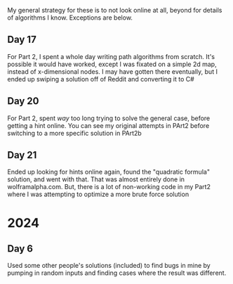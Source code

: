 My general strategy for these is to not look online at all, beyond for details of algorithms I know. Exceptions are below. 

## Day 17
For Part 2, I spent a whole day writing path algorithms from scratch. It's possible it would have worked, except I was fixated on a simple 2d map, instead of x-dimensional nodes. I may have gotten there eventually, but I ended up swiping a solution off of Reddit and converting it to C#

## Day 20

For Part 2, spent _way_ too long trying to solve the general case, before getting a hint online. You can see my original attempts in PArt2 before switching to a more specific solution in PArt2b

## Day 21
Ended up looking for hints online again, found the "quadratic formula" solution, and went with that. That was almost entirely done in wolframalpha.com. But, there is a lot of non-working code in my Part2 where I was attempting to optimize a more brute force solution


# 2024

## Day 6
Used some other people's solutions (included) to find bugs in mine by pumping in random inputs and finding cases where the result was different.